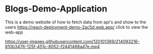 # Blogs-Demo-Application
This is a demo website of how to fetch data from api's and show to the users 
https://react-deployment-demo-2ac5d.web.app/ click to view the web-app

https://user-images.githubusercontent.com/120101369/214093216-810b3476-125f-451c-8052-f2441468a47e.mp4

